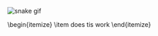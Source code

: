 ![snake gif](https://github.com/thejameszhang/thejameszhang/blob/output/github-contribution-grid-snake.gif)

\begin{itemize}
  \item does tis work
\end{itemize}
